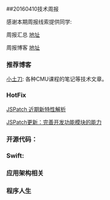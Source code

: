 
##20160410技术周报

感谢本期周报线索提供同学:

周报汇总 [地址](https://github.com/BaiduHiDeviOS/iOS-Tech-Weekly)

周报博客 [地址](http://baiduhidevios.github.io/)

### 推荐博客
[小土刀](http://wdxtub.com/about/): 各种CMU课程的笔记等技术文章。

### HotFix

[JSPatch 近期新特性解析](http://blog.cnbang.net/tech/3038/)

[JSPatch更新：完善开发功能模块的能力](http://blog.cnbang.net/tech/3123/)

### 开源代码：


### Swift:


### 应用架构相关



### 程序人生
